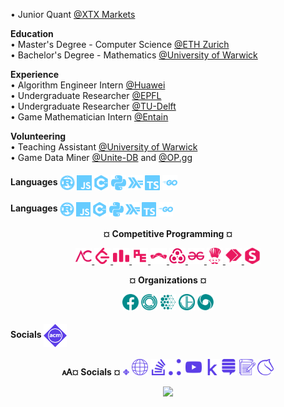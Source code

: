 • Junior Quant [@XTX Markets](https://www.xtxmarkets.com/)            

**Education** <br>
• Master's Degree - Computer Science [@ETH Zurich](https://ethz.ch/en.html/)
<br>
• Bachelor's Degree - Mathematics [@University of Warwick](https://warwick.ac.uk/)

**Experience** <br>
• Algorithm Engineer Intern [@Huawei](https://www.huawei.com/en/)
<br>
• Undergraduate Researcher [@EPFL](https://www.polytechnique.edu/en/)
<br>
• Undergraduate Researcher [@TU-Delft](https://www.tudelft.nl/en/)
<br>
• Game Mathematician Intern [@Entain](https://entaingroup.com/)

**Volunteering** <br>
• Teaching Assistant [@University of Warwick](https://warwick.ac.uk/)
<br>
• Game Data Miner [@Unite-DB](https://unite-db.com/) and [@OP.gg](https://www.op.gg/)

#### Languages <img height="24px" src="lang/lang-rust.svg" align="center"> <img height="24px" src="lang/lang-javascript.svg" align="center"> <img height="24px" src="lang/lang-cpp.svg" align="center"> <img height="24px" src="lang/lang-python.svg" align="center"> <img height="24px" src="lang/lang-haskell.svg" align="center"> <img height="24px" src="lang/lang-typescript.svg" align="center"> <img height="24px" src="lang/lang-golang.svg" align="center">

#### Languages <img height="23px" src="lang/lang-rust.svg" align="center"> <img height="23px" src="lang/lang-javascript.svg" align="center"> <img height="23px" src="lang/lang-cpp.svg" align="center"> <img height="23px" src="lang/lang-python.svg" align="center"> <img height="23px" src="lang/lang-haskell.svg" align="center"> <img height="23px" src="lang/lang-typescript.svg" align="center"> <img height="23px" src="lang/lang-golang.svg" align="center">

<p align="center"> <b>¤ Competitive Programming ¤</b></p>
<p align="center">
  <a href="https://atcoder.jp/users/eight_bit_octo"> <img height="26px" src="cp/cp-atcoder.svg"> </a>
  <a href="https://leetcode.com/eight_bit_octo"> <img height="26px" src="cp/cp-leetcode.svg"> </a>
  <a href="https://codeforces.com/profile/eight_bit_octo"> <img height="26px" src="cp/cp-codeforces.svg"> </a>
  <a href="https://projecteuler.net/profile/<>.png"> <img height="26px" src="cp/cp-projecteuler.svg"> </a>
  <a href="https://www.topcoder.com/members/<>"> <img height="26px" src="cp/cp-topcoder.svg"> </a>
  <a href="https://open.kattis.com/users/eight-bit-octo"> <img height="26px" src="cp/cp-kattis.svg"> </a>
  <a href="https://auth.geeksforgeeks.org/user/<>"> <img height="26px" src="cp/cp-geeksforgeeks.svg"> </a>
  <a href="https://www.codechef.com/users/eight_bit_octo"> <img height="26px" src="cp/cp-codechef.svg"> </a>
  <a href="https://binarysearch.com/@/eight_bit_octo"> <img height="26px" src="cp/cp-binarysearch.svg"> </a>
  <a href="https://www.spoj.com/users/<>"> <img height="26px" src="cp/cp-spoj.svg"> </a>
</p>

<p align="center"> <b>¤ Organizations ¤</b></p>
<p align="center">
  <img height="26px" src="org/org-facebook.svg">
  <img height="26px" src="org/org-janestreet.svg">
  <img height="26px" src="org/org-mila.svg">
  <img height="26px" src="org/org-jump.svg">
  <img height="26px" src="org/org-deepmind.svg">
</p>

#### Socials <img height="37px" src="soc/soc-acm.svg" align="center">

<p align="center"> <b> &#128474;¤ Socials ¤</b>
  <img height="10px" src="soc/soc-acm.svg">
  <img height="26px" src="soc/soc-website.svg">
  <img height="26px" src="soc/soc-stackoverflow.svg"><img height="26px" src="soc/soc-jovianai.svg">
  <img height="26px" src="soc/soc-youtube.svg">
  <img height="26px" src="soc/soc-kaggle.svg"><img height="26px" src="soc/soc-mathoverflow.svg">
  <img height="26px" src="soc/soc-blog.svg">
  <img height="26px" src="soc/soc-lichess.svg">
</p>

<p align="center">
  <img height="52px" src="https://img.pokemondb.net/sprites/heartgold-soulsilver/shiny/snorlax.png">
</p>
